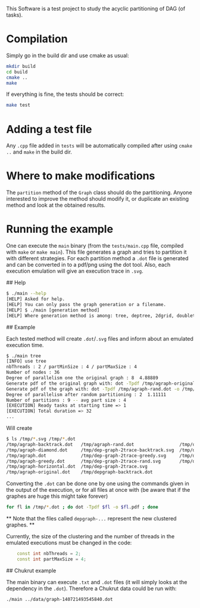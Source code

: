 This Software is a test project to study the acyclic partitioning of DAG (of tasks).

# Compilation

Simply go in the build dir and use cmake as usual:
```bash
mkdir build
cd build
cmake ..
make
```

If everything is fine, the tests should be correct:
```bash
make test
```

# Adding a test file

Any `.cpp` file added in `tests` will be automatically compiled after using `cmake ..` and `make` in the build dir.

# Where to make modifications

The `partition` method of the `Graph` class should do the partitioning.
Anyone interested to improve the method should modify it, or duplicate an existing method and look at the obtained results.

# Running the example

One can execute the `main` binary (from the `tests/main.cpp` file, compiled with `make` or `make main`).
This file generates a graph and tries to partition it with different strategies.
For each partition method a `.dot` file is generated and can be converted in to a pdf/png using the dot tool.
Also, each execution emulation will give an execution trace in `.svg`.

## Help

```bash
$ ./main --help
[HELP] Asked for help.
[HELP] You can only pass the graph generation or a filename.
[HELP] $ ./main [generation method]
[HELP] Where generation method is among: tree, deptree, 2dgrid, doubletree, filename
```

## Example

Each tested method will create `.dot`/`.svg` files and inform about an emulated execution time.

```bash
$ ./main tree
[INFO] use tree
nbThreads : 2 / partMinSize : 4 / partMaxSize : 4
Number of nodes : 36
Degree of parallelism one the original graph : 8  4.88889
Generate pdf of the original graph with: dot -Tpdf /tmp/agraph-original.dot -o /tmp/agraph-original.pdf
Generate pdf of the graph with: dot -Tpdf /tmp/agraph-rand.dot -o /tmp/agraph-rand.pdf
Degree of parallelism after random partitioning : 2  1.11111
Number of partitions : 9 -- avg part size : 4
[EXECUTION] Ready tasks at starting time => 1
[EXECUTION] Total duration => 32
...
```

Will create
```bash
$ ls /tmp/*.svg /tmp/*.dot
/tmp/agraph-backtrack.dot   /tmp/agraph-rand.dot                 /tmp/depgraph-diamond.dot
/tmp/agraph-diamond.dot     /tmp/dep-graph-2trace-backtrack.svg  /tmp/depgraph.dot
/tmp/agraph.dot             /tmp/dep-graph-2trace-greedy.svg     /tmp/depgraph-greedy.dot
/tmp/agraph-greedy.dot      /tmp/dep-graph-2trace-rand.svg       /tmp/depgraph-horizontal.dot
/tmp/agraph-horizontal.dot  /tmp/dep-graph-2trace.svg
/tmp/agraph-original.dot    /tmp/depgraph-backtrack.dot
```

Converting the `.dot` can be done one by one using the commands given in the output of the execution, or for all files at once with (be aware that if the graphes are huge this might take forever)
```bash
for fl in /tmp/*.dot ; do dot -Tpdf $fl -o $fl.pdf ; done
```

** Note that the files called `depgraph-...` represent the new clustered graphes. **

Currently, the size of the clustering and the number of threads in the emulated executions must be changed in the code:
```cpp
    const int nbThreads = 2;
    const int partMaxSize = 4;
```

## Chukrut example

The main binary can execute `.txt` and `.dot` files (it will simply looks at the dependency in the `.dot`).
Therefore a Chukrut data could be run with:
```bash
./main ../data/graph-140721493545840.dot
```

